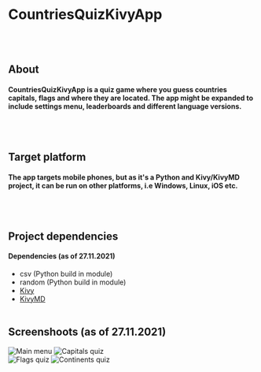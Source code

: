 # CountriesQuizKivyApp
<br/><br/>
## About
#### CountriesQuizKivyApp is a quiz game where you guess countries capitals, flags and where they are located. The app might be expanded to include settings menu, leaderboards and different language versions.
<br/><br/>
## Target platform
#### The app targets mobile phones, but as it's a Python and Kivy/KivyMD project, it can be run on other platforms, i.e Windows, Linux, iOS etc. 
<br/><br/>
## Project dependencies
#### Dependencies (as of 27.11.2021)
- csv (Python build in module)<br/>
- random (Python build in module)<br/>
- [Kivy](https://kivy.org/#home)    
- [KivyMD](https://kivymd.readthedocs.io/en/latest/)
<br/><br/>
## Screenshoots (as of 27.11.2021)
![Main menu](https://i.imgur.com/yNLpX7t.png?1)
![Capitals quiz](https://i.imgur.com/CSRspZL.png?1)
<br/>
![Flags quiz](https://i.imgur.com/DqIf3N3.png?1)
![Continents quiz](https://i.imgur.com/ucpulrx.png?1)
